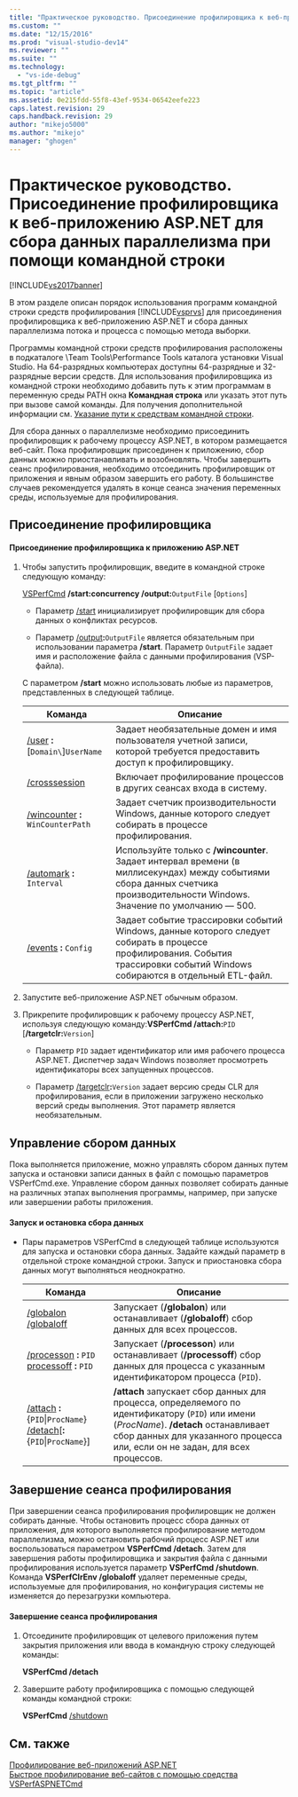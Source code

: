 ```yaml
---
title: "Практическое руководство. Присоединение профилировщика к веб-приложению ASP.NET для сбора данных параллелизма при помощи командной строки | Microsoft Docs"
ms.custom: ""
ms.date: "12/15/2016"
ms.prod: "visual-studio-dev14"
ms.reviewer: ""
ms.suite: ""
ms.technology: 
  - "vs-ide-debug"
ms.tgt_pltfrm: ""
ms.topic: "article"
ms.assetid: 0e215fdd-55f8-43ef-9534-06542eefe223
caps.latest.revision: 29
caps.handback.revision: 29
author: "mikejo5000"
ms.author: "mikejo"
manager: "ghogen"
---
```

# Практическое руководство. Присоединение профилировщика к веб-приложению ASP.NET для сбора данных параллелизма при помощи командной строки
[!INCLUDE[vs2017banner](../code-quality/includes/vs2017banner.md)]

В этом разделе описан порядок использования программ командной строки средств профилирования [!INCLUDE[vsprvs](../code-quality/includes/vsprvs_md.md)] для присоединения профилировщика к веб\-приложению ASP.NET и сбора данных параллелизма потока и процесса с помощью метода выборки.  
  
 Программы командной строки средств профилирования расположены в подкаталоге \\Team Tools\\Performance Tools каталога установки Visual Studio.  На 64\-разрядных компьютерах доступны 64\-разрядные и 32\-разрядные версии средств.  Для использования профилировщика из командной строки необходимо добавить путь к этим программам в переменную среды PATH окна **Командная строка** или указать этот путь при вызове самой команды.  Для получения дополнительной информации см. [Указание пути к средствам командной строки](../profiling/specifying-the-path-to-profiling-tools-command-line-tools.md).  
  
 Для сбора данных о параллелизме необходимо присоединить профилировщик к рабочему процессу ASP.NET, в котором размещается веб\-сайт.  Пока профилировщик присоединен к приложению, сбор данных можно приостанавливать и возобновлять.  Чтобы завершить сеанс профилирования, необходимо отсоединить профилировщик от приложения и явным образом завершить его работу.  В большинстве случаев рекомендуется удалять в конце сеанса значения переменных среды, используемые для профилирования.  
  
## Присоединение профилировщика  
  
#### Присоединение профилировщика к приложению ASP.NET  
  
1.  Чтобы запустить профилировщик, введите в командной строке следующую команду:  
  
     [VSPerfCmd](../profiling/vsperfcmd.md) **\/start:concurrency \/output:**`OutputFile` \[`Options`\]  
  
    -   Параметр [\/start](../profiling/start.md) инициализирует профилировщик для сбора данных о конфликтах ресурсов.  
  
    -   Параметр [\/output](../profiling/output.md)**:**`OutputFile` является обязательным при использовании параметра **\/start**.  Параметр `OutputFile` задает имя и расположение файла с данными профилирования \(VSP\-файла\).  
  
     С параметром **\/start** можно использовать любые из параметров, представленных в следующей таблице.  
  
    |Команда|Описание|  
    |-------------|--------------|  
    |[\/user](../profiling/user-vsperfcmd.md) **:**\[`Domain\`\]`UserName`|Задает необязательные домен и имя пользователя учетной записи, которой требуется предоставить доступ к профилировщику.|  
    |[\/crosssession](../profiling/crosssession.md)|Включает профилирование процессов в других сеансах входа в систему.|  
    |[\/wincounter](../profiling/wincounter.md) **:** `WinCounterPath`|Задает счетчик производительности Windows, данные которого следует собирать в процессе профилирования.|  
    |[\/automark](../profiling/automark.md) **:** `Interval`|Используйте только с **\/wincounter**.  Задает интервал времени \(в миллисекундах\) между событиями сбора данных счетчика производительности Windows.  Значение по умолчанию — 500.|  
    |[\/events](../profiling/events-vsperfcmd.md) **:** `Config`|Задает событие трассировки событий Windows, данные которого следует собирать в процессе профилирования.  События трассировки событий Windows собираются в отдельный ETL\-файл.|  
  
2.  Запустите веб\-приложение ASP.NET обычным образом.  
  
3.  Прикрепите профилировщик к рабочему процессу ASP.NET, используя следующую команду:**VSPerfCmd \/attach:**`PID` \[**\/targetclr:**`Version`\]  
  
    -   Параметр `PID` задает идентификатор или имя рабочего процесса ASP.NET.  Диспетчер задач Windows позволяет просмотреть идентификаторы всех запущенных процессов.  
  
    -   Параметр [\/targetclr](../profiling/targetclr.md)**:**`Version` задает версию среды CLR для профилирования, если в приложении загружено несколько версий среды выполнения.  Этот параметр является необязательным.  
  
## Управление сбором данных  
 Пока выполняется приложение, можно управлять сбором данных путем запуска и остановки записи данных в файл с помощью параметров VSPerfCmd.exe.  Управление сбором данных позволяет собирать данные на различных этапах выполнения программы, например, при запуске или завершении работы приложения.  
  
#### Запуск и остановка сбора данных  
  
-   Пары параметров VSPerfCmd в следующей таблице используются для запуска и остановки сбора данных.  Задайте каждый параметр в отдельной строке командной строки.  Запуск и приостановка сбора данных могут выполняться неоднократно.  
  
    |Команда|Описание|  
    |-------------|--------------|  
    |[\/globalon \/globaloff](../profiling/globalon-and-globaloff.md)|Запускает \(**\/globalon**\) или останавливает \(**\/globaloff**\) сбор данных для всех процессов.|  
    |[\/processon](../profiling/processon-and-processoff.md) **:** `PID`  [processoff](../profiling/processon-and-processoff.md) **:** `PID`|Запускает \(**\/processon**\) или останавливает \(**\/processoff**\) сбор данных для процесса с указанным идентификатором процесса \(`PID`\).|  
    |[\/attach](../profiling/attach.md) **:**{`PID`&#124;`ProcName`} [\/detach](../profiling/detach.md)\[**:**{`PID`&#124;`ProcName`}\]|**\/attach** запускает сбор данных для процесса, определяемого по идентификатору \(`PID`\) или имени \(*ProcName*\).  **\/detach** останавливает сбор данных для указанного процесса или, если он не задан, для всех процессов.|  
  
## Завершение сеанса профилирования  
 При завершении сеанса профилирования профилировщик не должен собирать данные.  Чтобы остановить процесс сбора данных от приложения, для которого выполняется профилирование методом параллелизма, можно остановить рабочий процесс ASP.NET или воспользоваться параметром **VSPerfCmd \/detach**.  Затем для завершения работы профилировщика и закрытия файла с данными профилирования используется параметр **VSPerfCmd \/shutdown**.  Команда **VSPerfClrEnv \/globaloff** удаляет переменные среды, используемые для профилирования, но конфигурация системы не изменяется до перезагрузки компьютера.  
  
#### Завершение сеанса профилирования  
  
1.  Отсоедините профилировщик от целевого приложения путем закрытия приложения или ввода в командную строку следующей команды:  
  
     **VSPerfCmd \/detach**  
  
2.  Завершите работу профилировщика с помощью следующей команды командной строки:  
  
     **VSPerfCmd**  [\/shutdown](../profiling/shutdown.md)  
  
## См. также  
 [Профилирование веб\-приложений ASP.NET](../profiling/command-line-profiling-of-aspnet-web-applications.md)   
 [Быстрое профилирование веб\-сайтов с помощью средства VSPerfASPNETCmd](../profiling/rapid-web-site-profiling-with-vsperfaspnetcmd.md)